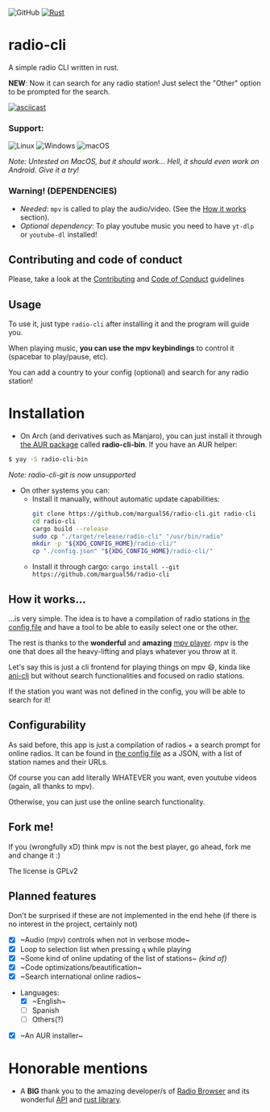![GitHub](https://img.shields.io/github/license/margual56/radio-cli) [![Rust](https://github.com/margual56/radio-cli/actions/workflows/rust.yml/badge.svg?branch=main)](https://github.com/margual56/radio-cli/actions/workflows/rust.yml)


# radio-cli
A simple radio CLI written in rust.

**NEW**: Now it can search for any radio station! Just select the "Other" option to be prompted for the search.

[![asciicast](https://asciinema.org/a/Kt0CP53YO0IWPyUs1p2S45zO7.svg)](https://asciinema.org/a/Kt0CP53YO0IWPyUs1p2S45zO7)

### Support:
![Linux](https://img.shields.io/badge/Linux-FCC624?style=for-the-badge&logo=linux&logoColor=black)
![Windows](https://img.shields.io/badge/Windows-0078D6?style=for-the-badge&logo=windows&logoColor=white)
![macOS](https://img.shields.io/badge/mac%20os-000000?style=for-the-badge&logo=macos&logoColor=F0F0F0) 

_Note: Untested on MacOS, but it should work... Hell, it should even work on Android. Give it a try!_

### Warning! (**DEPENDENCIES**)
- *Needed*: `mpv` is called to play the audio/video. (See the [How it works](https://github.com/margual56/radio-cli#how-it-works) section).
- *Optional dependency*: To play youtube music you need to have `yt-dlp` or `youtube-dl` installed! 

## Contributing and code of conduct
Please, take a look at the [Contributing](https://github.com/margual56/radio-cli/blob/main/CONTRIBUTING.md) and [Code of Conduct](https://github.com/margual56/radio-cli/blob/main/CODE_OF_CONDUCT.md) guidelines

## Usage
To use it, just type `radio-cli` after installing it and the program will guide you.

When playing music, __you can use the mpv keybindings__ to control it (spacebar to play/pause, etc).

You can add a country to your config (optional) and search for any radio station!

# Installation
- On Arch (and derivatives such as Manjaro), you can just install it through [the AUR package](https://aur.archlinux.org/cgit/aur.git/tree/PKGBUILD?h=radio-cli-bin) called **radio-cli-bin**. If you have an AUR helper:
```bash
$ yay -S radio-cli-bin
```
_Note: radio-cli-git is now unsupported_

- On other systems you can:
   - Install it manually, without automatic update capabilities:
      ```bash
      git clone https://github.com/margual56/radio-cli.git radio-cli
      cd radio-cli
      cargo build --release
      sudo cp "./target/release/radio-cli" "/usr/bin/radio"
      mkdir -p "${XDG_CONFIG_HOME}/radio-cli/"
      cp "./config.json" "${XDG_CONFIG_HOME}/radio-cli/"
      ```
   - Install it through cargo: `cargo install --git https://github.com/margual56/radio-cli`

## How it works...
...is very simple. The idea is to have a compilation of radio stations in [the config file](https://github.com/margual56/radio-cli/blob/main/config.json) and have a tool to be able to easily select one or the other.

The rest is thanks to the **wonderful** and **amazing** [mpv player](https://github.com/mpv-player/mpv). mpv is the one that does all the heavy-lifting and plays whatever you throw at it.

Let's say this is just a cli frontend for playing things on mpv 😄, kinda like [ani-cli](https://github.com/pystardust/ani-cli) but without search functionalities and focused on radio stations.

If the station you want was not defined in the config, you will be able to search for it!

## Configurability
As said before, this app is just a compilation of radios + a search prompt for online radios. It can be found in [the config file](https://github.com/margual56/radio-cli/blob/main/config.json) as a JSON, with a list of station names and their URLs.


Of course you can add literally WHATEVER you want, even youtube videos (again, all thanks to mpv).
</details>

Otherwise, you can just use the online search functionality.

## Fork me!
If you (wrongfully xD) think mpv is not the best player, go ahead, fork me and change it :)

The license is GPLv2

## Planned features 
Don't be surprised if these are not implemented in the end hehe (if there is no interest in the project, certainly not)

- [x] ~Audio (mpv) controls when not in verbose mode~
- [x] Loop to selection list when pressing `q` while playing
- [x] ~Some kind of online updating of the list of stations~ _(kind of)_
- [x] ~Code optimizations/beautification~
- [x] ~Search international online radios~
- Languages:
  - [x] ~English~
  - [ ] Spanish
  - [ ] Others(?)
- [x] ~An AUR installer~

# Honorable mentions
- A **BIG** thank you to the amazing developer/s of [Radio Browser](https://www.radio-browser.info/) and its wonderful [API](http://api.radio-browser.info/) and [rust library](https://crates.io/crates/radiobrowser). 

